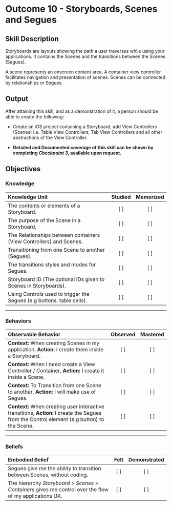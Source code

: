 # Outcome 10 - Storyboards, Scenes and Segues
## Skill Description

Storyboards are layouts showing the path a user traverses while using your applications. It contains the Scenes and the transitions between the Scenes (Segues).

A scene represents an onscreen content area. A container view controller facilitates navigation and presentation of scenes. Scenes can be connected by relationships or Segues.

## Output

After attaining this skill, and as a demonstration of it, a person should be able to create the following:

- Create an iOS project containing a Storyboard, add View Controllers (Scenes) i.e. Table View Controllers, Tab View Controllers and all other abstractions of the View Controller.

- **Detailed and Documented coverage of this skill can be shown by completing _Checkpoint 3_, available upon request.**

## Objectives
### Knowledge

| Knowledge Unit   |      Studied      | Memorized |
|:-------------|:------------------:|:--------:|
| The contents or elements of a Storyboard. | [ ] | [ ] |
| The purpose of the Scene in a Storyboard. | [ ] | [ ] |
| The Relationships between containers (View Controllers) and Scenes. |  [ ] | [ ] |
| Transitioning from one Scene to another (Segues). | [ ] | [ ] |
| The transitions styles and modes for Segues.  | [ ] | [ ] |
| Storyboard ID (The optional IDs given to Scenes in Storyboards). | [ ] | [ ] |
| Using Controls used to trigger the Segues (e.g buttons, table cells). | [ ] | [ ] |

-------

### Behaviors

| Observable Behavior   |      Observed      | Mastered |
|:-------------|:------------------:|:--------:|
| **Context:** When creating Scenes in my application, **Action:** I create them inside a Storyboard. | [ ] | [ ] |
| **Context:** When I need create a View Controller / Container, **Action:** I create it inside a Scene. | [ ] | [ ] |
| **Context:** To Transition from one Scene to another, **Action:** I will make use of Segues. | [ ] | [ ] |
| **Context:** When creating user interactive transitions, **Action:** I create the Segues from the  Control element (e.g button) to the Scene. | [ ] | [ ] |

-------

### Beliefs

| Embodied Belief   |      Felt      | Demonstrated |
|:-------------|:------------------:|:--------:|
| Segues give me the ability to transition between Scenes, without coding. | [ ] | [ ] |
| The hierarchy _Storyboard_ &gt; _Scenes_ &gt; _Containers_ gives me control over the flow of my applications UX. | [ ] | [ ] |
